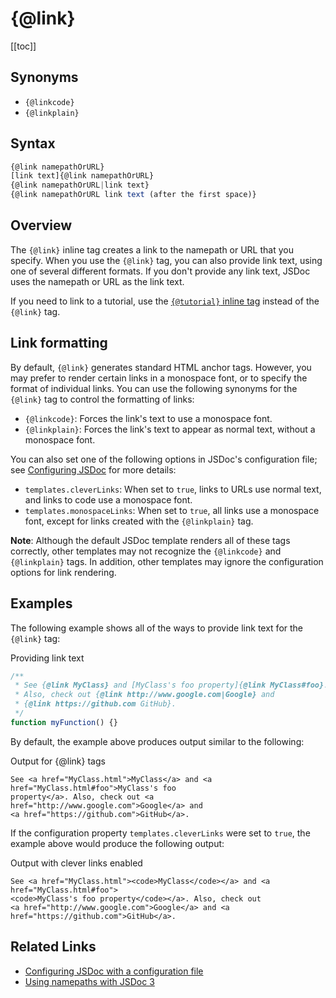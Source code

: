 # {@link}

[[toc]]

## Synonyms

- `{@linkcode}`
- `{@linkplain}`

## Syntax

```js
{@link namepathOrURL}
[link text]{@link namepathOrURL}
{@link namepathOrURL|link text}
{@link namepathOrURL link text (after the first space)}
```

## Overview

The `{@link}` inline tag creates a link to the namepath or URL that you specify. When you use the `{@link}` tag, you can also provide link text, using one of several different formats. If you don't provide any link text, JSDoc uses the namepath or URL as the link text.

If you need to link to a tutorial, use the [`{@tutorial}` inline tag](./inline-tutorial.md) instead of the `{@link}` tag.

## Link formatting

By default, `{@link}` generates standard HTML anchor tags. However, you may prefer to render certain links in a monospace font, or to specify the format of individual links. You can use the following synonyms for the `{@link}` tag to control the formatting of links:

- `{@linkcode}`: Forces the link's text to use a monospace font.
- `{@linkplain}`: Forces the link's text to appear as normal text, without a monospace font.

You can also set one of the following options in JSDoc's configuration file; see [Configuring JSDoc](../about/configuring-jsdoc.md) for more details:

- `templates.cleverLinks`: When set to `true`, links to URLs use normal text, and links to code use a monospace font.
- `templates.monospaceLinks`: When set to `true`, all links use a monospace font, except for links created with the `{@linkplain}` tag.

**Note**: Although the default JSDoc template renders all of these tags correctly, other templates may not recognize the `{@linkcode}` and `{@linkplain}` tags. In addition, other templates may ignore the configuration options for link rendering.

## Examples

The following example shows all of the ways to provide link text for the `{@link}` tag:

Providing link text

```js
/**
 * See {@link MyClass} and [MyClass's foo property]{@link MyClass#foo}.
 * Also, check out {@link http://www.google.com|Google} and
 * {@link https://github.com GitHub}.
 */
function myFunction() {}
```

By default, the example above produces output similar to the following:

Output for {@link} tags

    See <a href="MyClass.html">MyClass</a> and <a href="MyClass.html#foo">MyClass's foo
    property</a>. Also, check out <a href="http://www.google.com">Google</a> and
    <a href="https://github.com">GitHub</a>.

If the configuration property `templates.cleverLinks` were set to `true`, the example above would produce the following output:

Output with clever links enabled

    See <a href="MyClass.html"><code>MyClass</code></a> and <a href="MyClass.html#foo">
    <code>MyClass's foo property</code></a>. Also, check out
    <a href="http://www.google.com">Google</a> and <a href="https://github.com">GitHub</a>.

## Related Links

- [Configuring JSDoc with a configuration file](../about/configuring-jsdoc.md)
- [Using namepaths with JSDoc 3](../about/namepaths.md)
